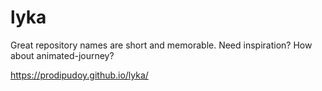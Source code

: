 # lyka
Great repository names are short and memorable. Need inspiration? How about animated-journey?

https://prodipudoy.github.io/lyka/
